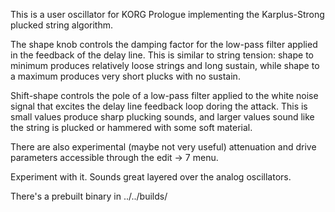 This is a user oscillator for KORG Prologue implementing the Karplus-Strong plucked string algorithm.

The shape knob controls the damping factor for the low-pass filter applied in the feedback of the delay line. This is similar to string tension: shape to minimum produces relatively loose strings and long sustain, while shape to a maximum produces very short plucks with no sustain.

Shift-shape controls the pole of a low-pass filter applied to the white noise signal that excites the delay line feedback loop doring the attack. This is small values produce sharp plucking sounds, and larger values sound like the string is plucked or hammered with some soft material.

There are also experimental (maybe not very useful) attenuation and drive parameters accessible through the edit -> 7 menu.

Experiment with it. Sounds great layered over the analog oscillators.

There's a prebuilt binary in ../../builds/
